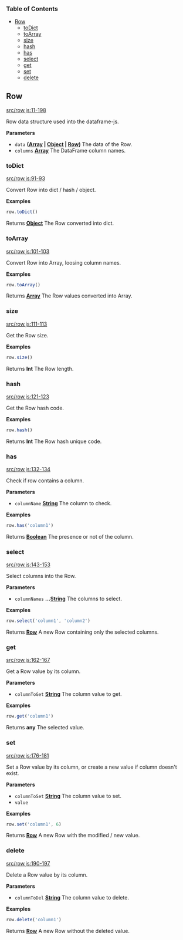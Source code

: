 <!-- Generated by documentation.js. Update this documentation by updating the source code. -->

### Table of Contents

-   [Row][1]
    -   [toDict][2]
    -   [toArray][3]
    -   [size][4]
    -   [hash][5]
    -   [has][6]
    -   [select][7]
    -   [get][8]
    -   [set][9]
    -   [delete][10]

## Row

[src/row.js:11-198][11]

Row data structure used into the dataframe-js.

**Parameters**

-   `data` **([Array][12] \| [Object][13] \| [Row][14])** The data of the Row.
-   `columns` **[Array][12]** The DataFrame column names.

### toDict

[src/row.js:91-93][15]

Convert Row into dict / hash / object.

**Examples**

```javascript
row.toDict()
```

Returns **[Object][13]** The Row converted into dict.

### toArray

[src/row.js:101-103][16]

Convert Row into Array, loosing column names.

**Examples**

```javascript
row.toArray()
```

Returns **[Array][12]** The Row values converted into Array.

### size

[src/row.js:111-113][17]

Get the Row size.

**Examples**

```javascript
row.size()
```

Returns **Int** The Row length.

### hash

[src/row.js:121-123][18]

Get the Row hash code.

**Examples**

```javascript
row.hash()
```

Returns **Int** The Row hash unique code.

### has

[src/row.js:132-134][19]

Check if row contains a column.

**Parameters**

-   `columnName` **[String][20]** The column to check.

**Examples**

```javascript
row.has('column1')
```

Returns **[Boolean][21]** The presence or not of the column.

### select

[src/row.js:143-153][22]

Select columns into the Row.

**Parameters**

-   `columnNames` **...[String][20]** The columns to select.

**Examples**

```javascript
row.select('column1', 'column2')
```

Returns **[Row][14]** A new Row containing only the selected columns.

### get

[src/row.js:162-167][23]

Get a Row value by its column.

**Parameters**

-   `columnToGet` **[String][20]** The column value to get.

**Examples**

```javascript
row.get('column1')
```

Returns **any** The selected value.

### set

[src/row.js:176-181][24]

Set a Row value by its column, or create a new value if column doesn't exist.

**Parameters**

-   `columnToSet` **[String][20]** The column value to set.
-   `value`  

**Examples**

```javascript
row.set('column1', 6)
```

Returns **[Row][14]** A new Row with the modified / new value.

### delete

[src/row.js:190-197][25]

Delete a Row value by its column.

**Parameters**

-   `columnToDel` **[String][20]** The column value to delete.

**Examples**

```javascript
row.delete('column1')
```

Returns **[Row][14]** A new Row without the deleted value.

[1]: #row

[2]: #todict

[3]: #toarray

[4]: #size

[5]: #hash

[6]: #has

[7]: #select

[8]: #get

[9]: #set

[10]: #delete

[11]: https://github.com/Gmousse/dataframe-js/blob/5af0c4a2dcc2c2e63585d51c20d147fe61e53b59/src/row.js#L11-L198 "Source code on GitHub"

[12]: https://developer.mozilla.org/docs/Web/JavaScript/Reference/Global_Objects/Array

[13]: https://developer.mozilla.org/docs/Web/JavaScript/Reference/Global_Objects/Object

[14]: #row

[15]: https://github.com/Gmousse/dataframe-js/blob/5af0c4a2dcc2c2e63585d51c20d147fe61e53b59/src/row.js#L91-L93 "Source code on GitHub"

[16]: https://github.com/Gmousse/dataframe-js/blob/5af0c4a2dcc2c2e63585d51c20d147fe61e53b59/src/row.js#L101-L103 "Source code on GitHub"

[17]: https://github.com/Gmousse/dataframe-js/blob/5af0c4a2dcc2c2e63585d51c20d147fe61e53b59/src/row.js#L111-L113 "Source code on GitHub"

[18]: https://github.com/Gmousse/dataframe-js/blob/5af0c4a2dcc2c2e63585d51c20d147fe61e53b59/src/row.js#L121-L123 "Source code on GitHub"

[19]: https://github.com/Gmousse/dataframe-js/blob/5af0c4a2dcc2c2e63585d51c20d147fe61e53b59/src/row.js#L132-L134 "Source code on GitHub"

[20]: https://developer.mozilla.org/docs/Web/JavaScript/Reference/Global_Objects/String

[21]: https://developer.mozilla.org/docs/Web/JavaScript/Reference/Global_Objects/Boolean

[22]: https://github.com/Gmousse/dataframe-js/blob/5af0c4a2dcc2c2e63585d51c20d147fe61e53b59/src/row.js#L143-L153 "Source code on GitHub"

[23]: https://github.com/Gmousse/dataframe-js/blob/5af0c4a2dcc2c2e63585d51c20d147fe61e53b59/src/row.js#L162-L167 "Source code on GitHub"

[24]: https://github.com/Gmousse/dataframe-js/blob/5af0c4a2dcc2c2e63585d51c20d147fe61e53b59/src/row.js#L176-L181 "Source code on GitHub"

[25]: https://github.com/Gmousse/dataframe-js/blob/5af0c4a2dcc2c2e63585d51c20d147fe61e53b59/src/row.js#L190-L197 "Source code on GitHub"
